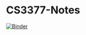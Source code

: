# CS3377-Notes
[![Binder](https://mybinder.org/badge_logo.svg)](https://mybinder.org/v2/gh/rtp4jc/CS3377-Notes/master)

